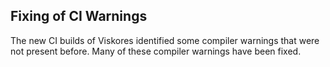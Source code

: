 ## Fixing of CI Warnings

The new CI builds of Viskores identified some compiler
warnings that were not present before. Many of these
compiler warnings have been fixed.
